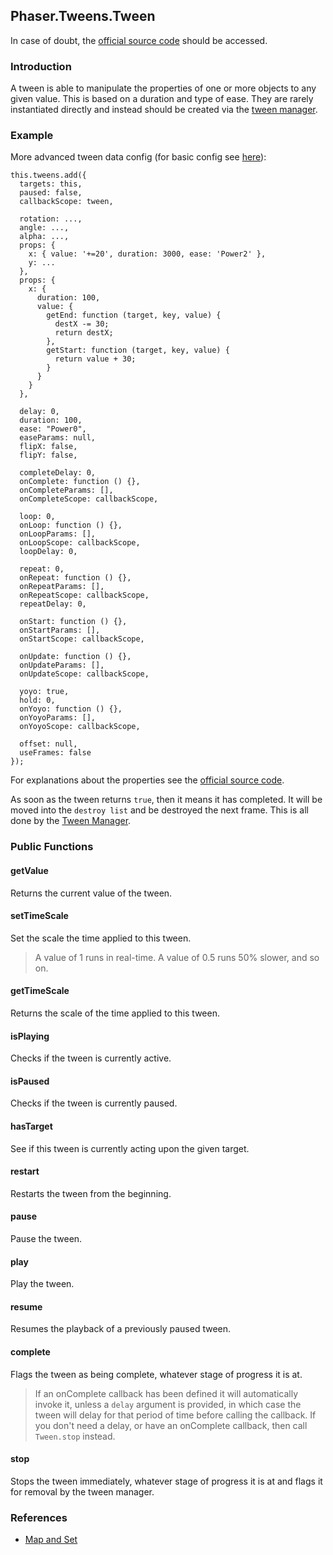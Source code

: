 ## Phaser.Tweens.Tween

In case of doubt, the [official source code](https://github.com/photonstorm/phaser) should be accessed.

### Introduction

A tween is able to manipulate the properties of one or more objects to any given value.
This is based on a duration and type of ease.
They are rarely instantiated directly and instead should be created via the [tween manager](https://github.com/digitsensitive/phaser3-typescript/blob/master/cheatsheets/tweens/tween-manager-plugin.md).

### Example

More advanced tween data config (for basic config see [here](https://github.com/digitsensitive/phaser3-typescript/blob/master/cheatsheets/tweens/tween-manager-plugin.md#Example)):

```
this.tweens.add({
  targets: this,
  paused: false,
  callbackScope: tween,

  rotation: ...,
  angle: ...,
  alpha: ...,
  props: {
    x: { value: '+=20', duration: 3000, ease: 'Power2' },
    y: ...
  },
  props: {
    x: {
      duration: 100,
      value: {
        getEnd: function (target, key, value) {
          destX -= 30;
          return destX;
        },
        getStart: function (target, key, value) {
          return value + 30;
        }
      }
    }
  },

  delay: 0,
  duration: 100,
  ease: "Power0",
  easeParams: null,
  flipX: false,
  flipY: false,

  completeDelay: 0,
  onComplete: function () {},
  onCompleteParams: [],
  onCompleteScope: callbackScope,

  loop: 0,
  onLoop: function () {},
  onLoopParams: [],
  onLoopScope: callbackScope,
  loopDelay: 0,

  repeat: 0,
  onRepeat: function () {},
  onRepeatParams: [],
  onRepeatScope: callbackScope,
  repeatDelay: 0,

  onStart: function () {},
  onStartParams: [],
  onStartScope: callbackScope,

  onUpdate: function () {},
  onUpdateParams: [],
  onUpdateScope: callbackScope,

  yoyo: true,
  hold: 0,
  onYoyo: function () {},
  onYoyoParams: [],
  onYoyoScope: callbackScope,

  offset: null,
  useFrames: false
});
```

For explanations about the properties see the [official source code](https://github.com/photonstorm/phaser/blob/master/src/tweens/tween/ReservedProps.js).

As soon as the tween returns `true`, then it means it has completed.
It will be moved into the `destroy list` and be destroyed the next frame.
This is all done by the [Tween Manager](https://github.com/digitsensitive/phaser3-typescript/blob/master/cheatsheets/tweens/tween-manager-plugin.md).

### Public Functions

#### getValue
Returns the current value of the tween.

#### setTimeScale
Set the scale the time applied to this tween.

> A value of 1 runs in real-time. A value of 0.5 runs 50% slower, and so on.

#### getTimeScale
Returns the scale of the time applied to this tween.

#### isPlaying
Checks if the tween is currently active.

#### isPaused
Checks if the tween is currently paused.

#### hasTarget
See if this tween is currently acting upon the given target.

#### restart
Restarts the tween from the beginning.

#### pause
Pause the tween.

#### play
Play the tween.

#### resume
Resumes the playback of a previously paused tween.

#### complete
Flags the tween as being complete, whatever stage of progress it is at.

> If an onComplete callback has been defined it will automatically invoke it, unless a `delay`
argument is provided, in which case the tween will delay for that period of time before calling the callback.
> If you don't need a delay, or have an onComplete callback, then call `Tween.stop` instead.

#### stop
Stops the tween immediately, whatever stage of progress it is at
and flags it for removal by the tween manager.

### References

- [Map and Set](https://codecraft.tv/courses/angular/es6-typescript/mapset)
